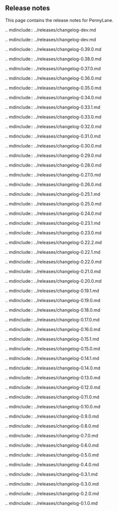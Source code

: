 Release notes
-------------

This page contains the release notes for PennyLane.

.. mdinclude:: ../releases/changelog-dev.md

.. mdinclude:: ../releases/changelog-dev.md

.. mdinclude:: ../releases/changelog-0.39.0.md

.. mdinclude:: ../releases/changelog-0.38.0.md

.. mdinclude:: ../releases/changelog-0.37.0.md

.. mdinclude:: ../releases/changelog-0.36.0.md

.. mdinclude:: ../releases/changelog-0.35.0.md

.. mdinclude:: ../releases/changelog-0.34.0.md

.. mdinclude:: ../releases/changelog-0.33.1.md

.. mdinclude:: ../releases/changelog-0.33.0.md

.. mdinclude:: ../releases/changelog-0.32.0.md

.. mdinclude:: ../releases/changelog-0.31.0.md

.. mdinclude:: ../releases/changelog-0.30.0.md

.. mdinclude:: ../releases/changelog-0.29.0.md

.. mdinclude:: ../releases/changelog-0.28.0.md

.. mdinclude:: ../releases/changelog-0.27.0.md

.. mdinclude:: ../releases/changelog-0.26.0.md

.. mdinclude:: ../releases/changelog-0.25.1.md

.. mdinclude:: ../releases/changelog-0.25.0.md

.. mdinclude:: ../releases/changelog-0.24.0.md

.. mdinclude:: ../releases/changelog-0.23.1.md

.. mdinclude:: ../releases/changelog-0.23.0.md

.. mdinclude:: ../releases/changelog-0.22.2.md

.. mdinclude:: ../releases/changelog-0.22.1.md

.. mdinclude:: ../releases/changelog-0.22.0.md

.. mdinclude:: ../releases/changelog-0.21.0.md

.. mdinclude:: ../releases/changelog-0.20.0.md

.. mdinclude:: ../releases/changelog-0.19.1.md

.. mdinclude:: ../releases/changelog-0.19.0.md

.. mdinclude:: ../releases/changelog-0.18.0.md

.. mdinclude:: ../releases/changelog-0.17.0.md

.. mdinclude:: ../releases/changelog-0.16.0.md

.. mdinclude:: ../releases/changelog-0.15.1.md

.. mdinclude:: ../releases/changelog-0.15.0.md

.. mdinclude:: ../releases/changelog-0.14.1.md

.. mdinclude:: ../releases/changelog-0.14.0.md

.. mdinclude:: ../releases/changelog-0.13.0.md

.. mdinclude:: ../releases/changelog-0.12.0.md

.. mdinclude:: ../releases/changelog-0.11.0.md

.. mdinclude:: ../releases/changelog-0.10.0.md

.. mdinclude:: ../releases/changelog-0.9.0.md

.. mdinclude:: ../releases/changelog-0.8.0.md

.. mdinclude:: ../releases/changelog-0.7.0.md

.. mdinclude:: ../releases/changelog-0.6.0.md

.. mdinclude:: ../releases/changelog-0.5.0.md

.. mdinclude:: ../releases/changelog-0.4.0.md

.. mdinclude:: ../releases/changelog-0.3.1.md

.. mdinclude:: ../releases/changelog-0.3.0.md

.. mdinclude:: ../releases/changelog-0.2.0.md

.. mdinclude:: ../releases/changelog-0.1.0.md
